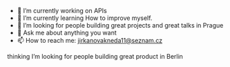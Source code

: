 - 🔭 I’m currently working on APIs
- 🌱 I’m currently learning How to improve myself.
- 👯 I’m looking for people building great projects and great talks in Prague
- 💬 Ask me about anything you want
- 📫 How to reach me: jirkanovakneda11@seznam.cz

thinking I’m looking for people building great product in Berlin
